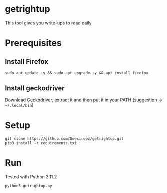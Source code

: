 # getrightup
This tool gives you write-ups to read daily

# Prerequisites
## Install Firefox
```
sudo apt update -y && sudo apt upgrade -y && apt install firefox
```

## Install geckodriver
Download [Geckodriver](https://github.com/mozilla/geckodriver/releases), extract it and then put it in your PATH (suggestion -> `~/.local/bin`)

# Setup
```
git clone https://github.com/Geexirooz/getrightup.git
pip3 install -r requirements.txt
```

# Run 
Tested with Python 3.11.2
```
python3 getrightup.py
```
